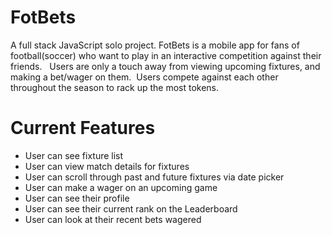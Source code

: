 # FotBets

A full stack JavaScript solo project.
FotBets is a mobile app for fans of football(soccer) who want to play in an interactive competition against their friends.   Users are only a touch away from viewing upcoming fixtures, and making a bet/wager on them.  Users compete against each other throughout the season to rack up the most tokens.

# Current Features

- User can see fixture list
- User can view match details for fixtures
- User can scroll through past and future fixtures via date picker 
- User can make a wager on an upcoming game
- User can see their profile 
- User can see their current rank on the Leaderboard
- User can look at their recent bets wagered 

